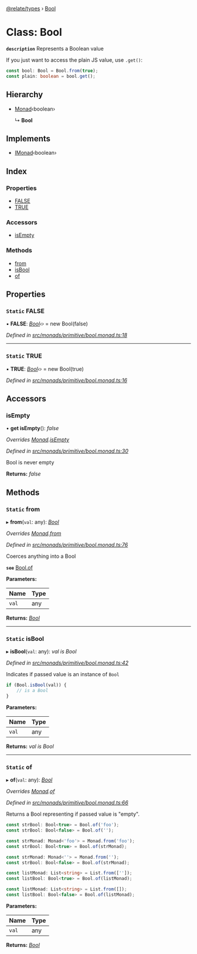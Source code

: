 [@relate/types](../README.md) › [Bool](bool.md)

# Class: Bool

**`description`** 
Represents a Boolean value

If you just want to access the plain JS value, use `.get()`:
```ts
const bool: Bool = Bool.from(true);
const plain: boolean = bool.get();
```

## Hierarchy

* [Monad](monad.md)‹boolean›

  ↳ **Bool**

## Implements

* [IMonad](../interfaces/imonad.md)‹boolean›

## Index

### Properties

* [FALSE](bool.md#static-false)
* [TRUE](bool.md#static-true)

### Accessors

* [isEmpty](bool.md#isempty)

### Methods

* [from](bool.md#static-from)
* [isBool](bool.md#static-isbool)
* [of](bool.md#static-of)

## Properties

### `Static` FALSE

▪ **FALSE**: *[Bool](bool.md)‹›* = new Bool(false)

*Defined in [src/monads/primitive/bool.monad.ts:18](https://github.com/neo-technology/relate/blob/8cad01f/packages/types/src/monads/primitive/bool.monad.ts#L18)*

___

### `Static` TRUE

▪ **TRUE**: *[Bool](bool.md)‹›* = new Bool(true)

*Defined in [src/monads/primitive/bool.monad.ts:16](https://github.com/neo-technology/relate/blob/8cad01f/packages/types/src/monads/primitive/bool.monad.ts#L16)*

## Accessors

###  isEmpty

• **get isEmpty**(): *false*

*Overrides [Monad](monad.md).[isEmpty](monad.md#isempty)*

*Defined in [src/monads/primitive/bool.monad.ts:30](https://github.com/neo-technology/relate/blob/8cad01f/packages/types/src/monads/primitive/bool.monad.ts#L30)*

Bool is never empty

**Returns:** *false*

## Methods

### `Static` from

▸ **from**(`val`: any): *[Bool](bool.md)*

*Overrides [Monad](monad.md).[from](monad.md#static-from)*

*Defined in [src/monads/primitive/bool.monad.ts:76](https://github.com/neo-technology/relate/blob/8cad01f/packages/types/src/monads/primitive/bool.monad.ts#L76)*

Coerces anything into a Bool

**`see`** [Bool.of](bool.md#static-of)

**Parameters:**

Name | Type |
------ | ------ |
`val` | any |

**Returns:** *[Bool](bool.md)*

___

### `Static` isBool

▸ **isBool**(`val`: any): *val is Bool*

*Defined in [src/monads/primitive/bool.monad.ts:42](https://github.com/neo-technology/relate/blob/8cad01f/packages/types/src/monads/primitive/bool.monad.ts#L42)*

Indicates if passed value is an instance of `Bool`
```ts
if (Bool.isBool(val)) {
    // is a Bool
}
```

**Parameters:**

Name | Type |
------ | ------ |
`val` | any |

**Returns:** *val is Bool*

___

### `Static` of

▸ **of**(`val`: any): *[Bool](bool.md)*

*Overrides [Monad](monad.md).[of](monad.md#static-of)*

*Defined in [src/monads/primitive/bool.monad.ts:66](https://github.com/neo-technology/relate/blob/8cad01f/packages/types/src/monads/primitive/bool.monad.ts#L66)*

Returns a Bool representing if passed value is "empty".

```ts
const strBool: Bool<true> = Bool.of('foo');
const strBool: Bool<false> = Bool.of('');

const strMonad: Monad<'foo'> = Monad.from('foo');
const strBool: Bool<true> = Bool.of(strMonad);

const strMonad: Monad<''> = Monad.from('');
const strBool: Bool<false> = Bool.of(strMonad);

const listMonad: List<string> = List.from(['']);
const listBool: Bool<true> = Bool.of(listMonad);

const listMonad: List<string> = List.from([]);
const listBool: Bool<false> = Bool.of(listMonad);
```

**Parameters:**

Name | Type |
------ | ------ |
`val` | any |

**Returns:** *[Bool](bool.md)*
